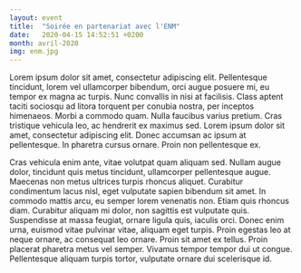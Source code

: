 ```yaml
---
layout: event
title:  "Soirée en partenariat avec l'ENM"
date:   2020-04-15 14:52:51 +0200
month: avril-2020
img: enm.jpg
---
```


 Lorem ipsum dolor sit amet, consectetur adipiscing elit. Pellentesque tincidunt, lorem vel ullamcorper bibendum, orci augue posuere mi, eu tempor ex magna ac turpis. Nunc convallis in nisi at facilisis. Class aptent taciti sociosqu ad litora torquent per conubia nostra, per inceptos himenaeos. Morbi a commodo quam. Nulla faucibus varius pretium. Cras tristique vehicula leo, ac hendrerit ex maximus sed. Lorem ipsum dolor sit amet, consectetur adipiscing elit. Donec accumsan ac ipsum at pellentesque. In pharetra cursus ornare. Proin non pellentesque ex.

Cras vehicula enim ante, vitae volutpat quam aliquam sed. Nullam augue dolor, tincidunt quis metus tincidunt, ullamcorper pellentesque augue. Maecenas non metus ultrices turpis rhoncus aliquet. Curabitur condimentum lacus nisl, eget vulputate sapien bibendum sit amet. In commodo mattis arcu, eu semper lorem venenatis non. Etiam quis rhoncus diam. Curabitur aliquam mi dolor, non sagittis est vulputate quis. Suspendisse at massa feugiat, ornare ligula quis, iaculis orci. Donec enim urna, euismod vitae pulvinar vitae, aliquam eget turpis. Proin egestas leo at neque ornare, ac consequat leo ornare. Proin sit amet ex tellus. Proin placerat pharetra metus vel semper. Vivamus tempor tempor dui ut congue. Pellentesque aliquam turpis tortor, vulputate ornare dui scelerisque id. 